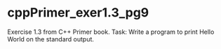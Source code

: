 # cppPrimer_exer1.3_pg9
Exercise 1.3 from C++ Primer book.
Task: Write a program to print Hello World on the standard output.
